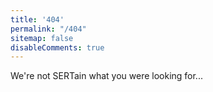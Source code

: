 ```yaml
---
title: '404'
permalink: "/404"
sitemap: false
disableComments: true
---
```


We're not SERTain what you were looking for...
